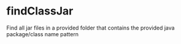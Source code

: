 # findClassJar
Find all jar files in a provided folder that contains the provided java package/class name pattern

